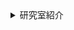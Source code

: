 <details>
<summary>研究室紹介</summary>

# 研究室紹介

## 自己紹介

- 💻 数値流体力学の研究者をしています
- 🛠️ 主に**境界要素法**と**粒子法**を用いたソフトウェア開発を行っています

PCはMacを使っていて，学生にもMacを使ってもらっています．たまに計算でLinuxも使います．

## 研究と開発

[浮体式洋上風力発電](https://en.wikipedia.org/wiki/Floating_wind_turbine)に関する研究を行っています．
現在の目標は，多くの浮体を含めウィンドファーム全領域をシミュレートする実用的なソフトウェアを開発することです．

### 境界要素法を使った浮体動揺解析ソフト

- 説明: 境界要素法は，流体の運動方程式を流体境界上で解く手法です．
- リンク: [build_bem](https://github.com/tomoakihirakawa/cpp/blob/main/builds/build_bem/README.md)
- 使用言語: C++, Python

<table cellspacing="0" cellpadding="20" border="1" align="center">
  <tr>
    <td align="center" bgcolor="#f2f2f2">
      <strong>Sample 0</strong><br>
      <img src="sample0.gif" width="320px" alt="Sample 0 Image">
    </td>
    <td align="center" bgcolor="#f2f2f2">
      <strong>Sample 1</strong><br>
      <img src="sample1.gif" width="320px" alt="Sample 1 Image">
    </td>
  </tr>
</table>

### 粒子法を使った流体物体相互作用解析ソフト

- 説明: 粒子法は，粒子の集まりで流体を表現し，流体の運動方程式を解く手法です．
- リンク: [build_sph](https://github.com/tomoakihirakawa/cpp/blob/main/builds/build_sph/README.md)
- 使用言語: C++, Python

## 数値解析を中心とした研究の魅力

基本的な**数値解析手法**は，数学とプログラミングを組み合わせ，以下の様な問題を解くものです．
既に多くの手法が開発されており，学ぶことがとても多いです．

* データの補間
* 関数の積分
* 関数の微分
* 方程式の根を求める
* 線形方程式の解法
* 固有値問題の解法
* 常微分方程式の解法
* 偏微分方程式の解法

以上の問題は，あらゆる分野で見られるため，数値解析手法を学ぶことはとても有用です．

この数値解析手法を組み合わせ，物理現象を表す力学の方程式解くことで，現象をシミュレートすることができます．

曖昧な理解のままで行なったシミュレーションの結果は，実際の現象と大きく異なることが多いです．
そのため，力学・数学・プログラミングの正確な理解がこの研究を行う上で重要です．
反対に言えば，この研究を通して，力学・数学・プログラミングを正確に学んでいくことができます．
私にとって，これがこの研究の魅力です．

## 連絡先

- 📧 Email: hirakawa`at`gipc.akita-u.ac.jp
- 🌐 Website: [秋田大学研究者総覧](https://akitauinfo.akita-u.ac.jp/html/100000862_ja.html?k=%E5%B9%B3%E5%B7%9D), [researchmap](https://researchmap.jp/tomoakihirakawa)

</details>